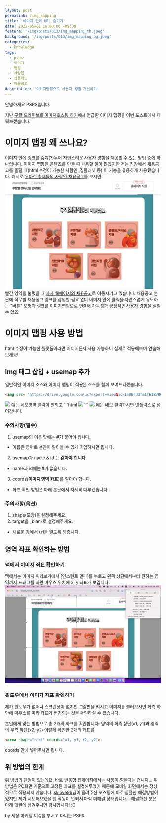 ```yaml
---
layout: post
permalink: /img_mapping
title: '이미지 안에 URL 숨기기'
date: 2022-05-01 16:00:00 +09:00
feature: '/img/posts/013/img_mapping_th.jpeg'
background: '/img/posts/013/img_mapping_bg.jpeg'
categories:
  - knowledge
tags:
  - psps
  - 이미지
  - 맵핑
  - 사람인
  - 잡플래닛
  - 채용공고
description: '이미지맵핑으로 사용자 경험 개선하기'
---
```


안녕하세요 PSPS입니다.

지난 [구글 드라이브로 이미지호스팅 하기](/img_hosting)에서 언급한 이미지 맵핑을 이번 포스트에서 다뤄보겠습니다.
# 이미지 맵핑 왜 쓰나요?
이미지 안에 링크를 숨겨(?)두어 자연스러운 사용자 경험을 제공할 수 있는 방법 중에 하나입니다. 이미지 맵핑은 콘텐츠를 만들 때 사용할 일이 많겠지만 저는 직장에서 채용공고를 올릴 때(html 수정이 가능한 사람인, 잡플래닛 등) 이 기능을 유용하게 사용했습니다. 예시로 [우아한 형제들의 사람인 채용공고](https://www.saramin.co.kr/zf_user/jobs/relay/view?isMypage=no&rec_idx=38563977&recommend_ids=eJxNj8ERAyEMA6vJHxlLst8pJP13EebIQH7eWUuGRNuT8anol98ZFjjyU8BGghjHlpQRx3aAXhbbag1ZC8e2aCSPrdmWT1ZOsE%2BzNBB%2Fd9vxNP%2BWq1u3OWn1PFg0dbNKZfEgBcN3uUzyoLo4dbPher6wsTKm1iOhL2Z1QFw%3D&view_type=list&gz=1&t_ref_content=ing_recruit&t_ref=company_info_view#seq=0)를 보시면
![wooah_recruit_saramin](/img/posts/013/wooah_recruit_saramin.jpg) 빨간 영역을 눌렀을 때 [자사 웹페이지의 채용공고](https://www.saramin.co.kr/zf_user/jobs/relay/view?isMypage=no&rec_idx=38563977&recommend_ids=eJxNj8ERAyEMA6vJHxlLst8pJP13EebIQH7eWUuGRNuT8anol98ZFjjyU8BGghjHlpQRx3aAXhbbag1ZC8e2aCSPrdmWT1ZOsE%2BzNBB%2Fd9vxNP%2BWq1u3OWn1PFg0dbNKZfEgBcN3uUzyoLo4dbPher6wsTKm1iOhL2Z1QFw%3D&view_type=list&gz=1&t_ref_content=ing_recruit&t_ref=company_info_view#seq=0)로 이동시키고 있습니다. 채용공고 본문에 직무별 채용공고 링크를 삽입할 필요 없이 이미지 안에 클릭을 자연스럽게 유도하는 "버튼" 모형과 링크를 이미지맵핑으로 연결해 가독성과 긍정적인 사용자 경험을 살릴 수 있죠.

# 이미지 맵핑 사용 방법
html 수정이 가능한 플랫폼이라면 어디서든지 사용 가능하니 실제로 적용해보며 연습해보세요!
## img 태그 삽입 + usemap 추가
일반적인 이미지 소스와 이미지 맵핑이 적용된 소스를 함께 보여드리겠습니다.
```html
<img src= 'https://drive.google.com/uc?export=view&id=1m0GrUdfm1fEIBVR04LR2-JdfUMC1pb1p' >
```
<img src= 'https://drive.google.com/uc?export=view&id=1m0GrUdfm1fEIBVR04LR2-JdfUMC1pb1p'>
얘는 네모영역 클릭이 안되고
```html
<img src= 'https://drive.google.com/uc?export=view&id=1m0GrUdfm1fEIBVR04LR2-JdfUMC1pb1p'
usemap="#squid" >
<map name="squid" id="squid">
<area shape="rect" coords="450, 100, 700, 250"
href="https://www.netflix.com/title/81040344" target="_blank">
</map>
```
<img src= 'https://drive.google.com/uc?export=view&id=1m0GrUdfm1fEIBVR04LR2-JdfUMC1pb1p'
usemap="#squid">
<map name="squid" id="squid">
<area shape="rect" coords="450, 100, 700, 250"
href="https://www.netflix.com/title/81040344" target="_blank">
</map>
얘는 네모 클릭하시면 넷플릭스로 넘어갑니다.

### 주의사항(필수)
1. usemap의 이름 앞에는 **#가** 붙어야 합니다.
  - 이름은 영어로 본인이 알아볼 수 있게 기입하시면 됩니다.
2. usemap과 name & id 는 **같아야** 합니다.
  - name과 id에는 #가 없습니다.
3. coords(**이미지 영역 좌표**)를 알아야 합니다.
  - 좌표 확인 방법은 아래 본문에서 자세히 다루겠습니다.

### 주의사항(옵션)
1. shape(모양)을 설정해주세요.
2. target을 _blank로 설정해주세요.
  - 새로운 창에서 url을 열도록 해줍니다.

##  영역 좌표 확인하는 방법

### 맥에서 이미지 좌표 확인하기
맥에서는 이미지 미리보기에서 [인스턴트 알파]를 누르고 왼쪽 상단에서부터 원하는 영역까지 드래그를 하면 마우스 위치에 x, y 좌표가 보입니다.
![이미지 영역 확인](/img/posts/013/img_coord.jpg)
### 윈도우에서 이미지 좌표 확인하기
제가 윈도우가 없어서 스크린샷이 없지만 그림판을 켜시고 이미지를 불러오시면 좌측 하단에 마우스를 따라 좌표가 변경되는 것을 확인하실 수 있습니다.

본인에게 맞는 방법으로 총 2개의 좌표를 확인합니다: 영역의 좌측 상단(x1, y1)과 영역의 우측 하단(x2, y2)
이렇게 확인한 2개의 좌표를
```html
<area shape="rect" coords="x1, y1, x2, y2">
```
coords 안에 넣어주시면 됩니다.

## 위 방법의 한계
위 방법의 단점이 있는데요. 바로 반응형 웹페이지에서는 사용이 힘들다는 겁니다... 위 방법은 PC화면 기준으로 고정된 좌표를 설정해두었기 때문에 모바일 화면에서는 정상적으로 적용되지 않습니다. [sklove96](https://velog.io/@sklove96/%EB%B0%98%EC%9D%91%ED%98%95-%EC%9D%B4%EB%AF%B8%EC%A7%80%EB%A7%B5-%EC%A0%81%EC%9A%A9-%EB%B0%A9%EB%B2%95)님이 올려주신 포스팅에 아주 심플한 해결방법이 있지만 제가 시도해보았을 땐 작동이 안되서 아직 미해결 상태입니다...
해결하신 분은 아래 댓글에 남겨주시면 감사합니다! :D

by 세상 마케팅 이슈를 뿌시고 다니는 PSPS
